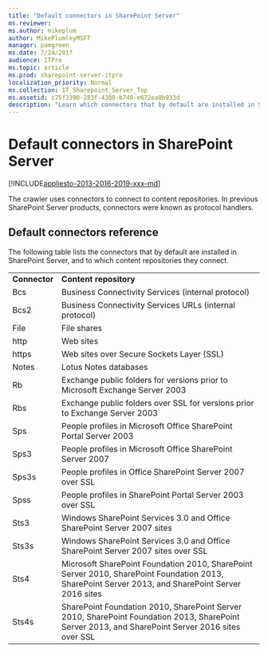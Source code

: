 ```yaml
---
title: "Default connectors in SharePoint Server"
ms.reviewer: 
ms.author: mikeplum
author: MikePlumleyMSFT
manager: pamgreen
ms.date: 7/24/2017
audience: ITPro
ms.topic: article
ms.prod: sharepoint-server-itpro
localization_priority: Normal
ms.collection: IT_Sharepoint_Server_Top
ms.assetid: c75f3390-283f-4380-b740-e672ea8b933d
description: "Learn which connectors that by default are installed in SharePoint Server products."
---
```


# Default connectors in SharePoint Server

[!INCLUDE[appliesto-2013-2016-2019-xxx-md](../includes/appliesto-2013-2016-2019-xxx-md.md)]
  
The crawler uses connectors to connect to content repositories. In previous SharePoint Server products, connectors were known as protocol handlers.
  
## Default connectors reference

The following table lists the connectors that by default are installed in SharePoint Server, and to which content repositories they connect.
  
|||
|:-----|:-----|
|**Connector** <br/> |**Content repository** <br/> |
|Bcs  <br/> |Business Connectivity Services (internal protocol)  <br/> |
|Bcs2  <br/> |Business Connectivity Services URLs (internal protocol)  <br/> |
|File  <br/> |File shares  <br/> |
|http  <br/> |Web sites  <br/> |
|https  <br/> |Web sites over Secure Sockets Layer (SSL)  <br/> |
|Notes  <br/> |Lotus Notes databases  <br/> |
|Rb  <br/> |Exchange public folders for versions prior to Microsoft Exchange Server 2003  <br/> |
|Rbs  <br/> |Exchange public folders over SSL for versions prior to Exchange Server 2003  <br/> |
|Sps  <br/> |People profiles in Microsoft Office SharePoint Portal Server 2003  <br/> |
|Sps3  <br/> |People profiles in Microsoft Office SharePoint Server 2007  <br/> |
|Sps3s  <br/> |People profiles in Office SharePoint Server 2007 over SSL  <br/> |
|Spss  <br/> |People profiles in SharePoint Portal Server 2003 over SSL  <br/> |
|Sts3  <br/> |Windows SharePoint Services 3.0 and Office SharePoint Server 2007 sites  <br/> |
|Sts3s  <br/> |Windows SharePoint Services 3.0 and Office SharePoint Server 2007 sites over SSL  <br/> |
|Sts4  <br/> |Microsoft SharePoint Foundation 2010, SharePoint Server 2010, SharePoint Foundation 2013, SharePoint Server 2013, and SharePoint Server 2016 sites  <br/> |
|Sts4s  <br/> |SharePoint Foundation 2010, SharePoint Server 2010, SharePoint Foundation 2013, SharePoint Server 2013, and SharePoint Server 2016 sites over SSL  <br/> |
   

